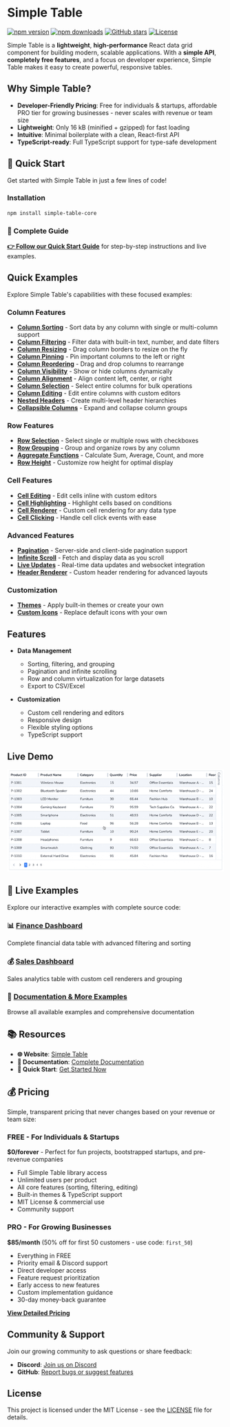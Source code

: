 # Simple Table

[![npm version](https://img.shields.io/npm/v/simple-table-core.svg)](https://www.npmjs.com/package/simple-table-core)
[![npm downloads](https://img.shields.io/npm/dm/simple-table-core.svg)](https://www.npmjs.com/package/simple-table-core)
[![GitHub stars](https://img.shields.io/github/stars/petera2c/simple-table.svg)](https://github.com/petera2c/simple-table)
[![License](https://img.shields.io/npm/l/simple-table-core.svg)](LICENSE)

Simple Table is a **lightweight**, **high-performance** React data grid component for building modern, scalable applications. With a **simple API**, **completely free features**, and a focus on developer experience, Simple Table makes it easy to create powerful, responsive tables.

## Why Simple Table?

- **Developer-Friendly Pricing**: Free for individuals & startups, affordable PRO tier for growing businesses - never scales with revenue or team size
- **Lightweight**: Only 16 kB (minified + gzipped) for fast loading
- **Intuitive**: Minimal boilerplate with a clean, React-first API
- **TypeScript-ready**: Full TypeScript support for type-safe development

## 🚀 Quick Start

Get started with Simple Table in just a few lines of code!

### Installation

```bash
npm install simple-table-core
```

### 📖 Complete Guide

**[👉 Follow our Quick Start Guide](https://www.simple-table.com/docs/quick-start)** for step-by-step instructions and live examples.

## Quick Examples

Explore Simple Table's capabilities with these focused examples:

### Column Features

- **[Column Sorting](https://www.simple-table.com/docs/column-sorting)** - Sort data by any column with single or multi-column support
- **[Column Filtering](https://www.simple-table.com/docs/column-filtering)** - Filter data with built-in text, number, and date filters
- **[Column Resizing](https://www.simple-table.com/docs/column-resizing)** - Drag column borders to resize on the fly
- **[Column Pinning](https://www.simple-table.com/docs/column-pinning)** - Pin important columns to the left or right
- **[Column Reordering](https://www.simple-table.com/docs/column-reordering)** - Drag and drop columns to rearrange
- **[Column Visibility](https://www.simple-table.com/docs/column-visibility)** - Show or hide columns dynamically
- **[Column Alignment](https://www.simple-table.com/docs/column-alignment)** - Align content left, center, or right
- **[Column Selection](https://www.simple-table.com/docs/column-selection)** - Select entire columns for bulk operations
- **[Column Editing](https://www.simple-table.com/docs/column-editing)** - Edit entire columns with custom editors
- **[Nested Headers](https://www.simple-table.com/docs/nested-headers)** - Create multi-level header hierarchies
- **[Collapsible Columns](https://www.simple-table.com/docs/collapsible-columns)** - Expand and collapse column groups

### Row Features

- **[Row Selection](https://www.simple-table.com/docs/row-selection)** - Select single or multiple rows with checkboxes
- **[Row Grouping](https://www.simple-table.com/docs/row-grouping)** - Group and organize rows by any column
- **[Aggregate Functions](https://www.simple-table.com/docs/aggregate-functions)** - Calculate Sum, Average, Count, and more
- **[Row Height](https://www.simple-table.com/docs/row-height)** - Customize row height for optimal display

### Cell Features

- **[Cell Editing](https://www.simple-table.com/docs/cell-editing)** - Edit cells inline with custom editors
- **[Cell Highlighting](https://www.simple-table.com/docs/cell-highlighting)** - Highlight cells based on conditions
- **[Cell Renderer](https://www.simple-table.com/docs/cell-renderer)** - Custom cell rendering for any data type
- **[Cell Clicking](https://www.simple-table.com/docs/cell-clicking)** - Handle cell click events with ease

### Advanced Features

- **[Pagination](https://www.simple-table.com/docs/pagination)** - Server-side and client-side pagination support
- **[Infinite Scroll](https://www.simple-table.com/docs/infinite-scroll)** - Fetch and display data as you scroll
- **[Live Updates](https://www.simple-table.com/docs/live-updates)** - Real-time data updates and websocket integration
- **[Header Renderer](https://www.simple-table.com/docs/header-renderer)** - Custom header rendering for advanced layouts

### Customization

- **[Themes](https://www.simple-table.com/docs/themes)** - Apply built-in themes or create your own
- **[Custom Icons](https://www.simple-table.com/docs/custom-icons)** - Replace default icons with your own

## Features

- **Data Management**

  - Sorting, filtering, and grouping
  - Pagination and infinite scrolling
  - Row and column virtualization for large datasets
  - Export to CSV/Excel

- **Customization**
  - Custom cell rendering and editors
  - Responsive design
  - Flexible styling options
  - TypeScript support

## Live Demo

<div align="center">
    <img src="https://github.com/petera2c/simple-table-marketing/blob/main/src/assets/simple-table-demo-fast.gif?raw=true" alt="Simple Table Demo" width="600" />
</div>

## 🎯 Live Examples

Explore our interactive examples with complete source code:

### 📊 **[Finance Dashboard](https://www.simple-table.com/examples/finance)**

Complete financial data table with advanced filtering and sorting

### 💰 **[Sales Dashboard](https://www.simple-table.com/examples/sales)**

Sales analytics table with custom cell renderers and grouping

### 📘 **[Documentation & More Examples](https://www.simple-table.com/docs/installation)**

Browse all available examples and comprehensive documentation

## 📚 Resources

- **🌐 Website**: [Simple Table](https://www.simple-table.com/)
- **📖 Documentation**: [Complete Documentation](https://www.simple-table.com/docs/installation)
- **🚀 Quick Start**: [Get Started Now](https://www.simple-table.com/docs/quick-start)

## 💰 Pricing

Simple, transparent pricing that never changes based on your revenue or team size:

### FREE - For Individuals & Startups

**$0/forever** - Perfect for fun projects, bootstrapped startups, and pre-revenue companies

- Full Simple Table library access
- Unlimited users per product
- All core features (sorting, filtering, editing)
- Built-in themes & TypeScript support
- MIT License & commercial use
- Community support

### PRO - For Growing Businesses

**$85/month** (50% off for first 50 customers - use code: `first_50`)

- Everything in FREE
- Priority email & Discord support
- Direct developer access
- Feature request prioritization
- Early access to new features
- Custom implementation guidance
- 30-day money-back guarantee

**[View Detailed Pricing](https://www.simple-table.com/pricing)**

## Community & Support

Join our growing community to ask questions or share feedback:

- **Discord**: [Join us on Discord](https://discord.gg/RvKHCfg3PC)
- **GitHub**: [Report bugs or suggest features](https://github.com/petera2c/simple-table/issues)

## License

This project is licensed under the MIT License - see the [LICENSE](LICENSE) file for details.
